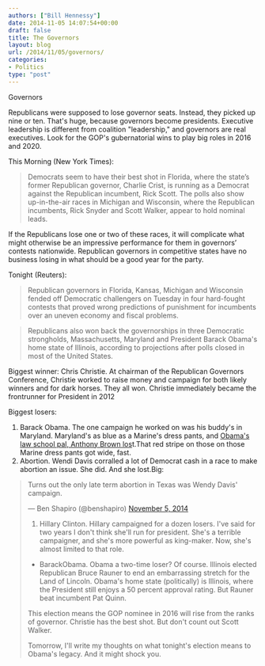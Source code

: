 ```yaml
---
authors: ["Bill Hennessy"]
date: 2014-11-05 14:07:54+00:00
draft: false
title: The Governors
layout: blog
url: /2014/11/05/governors/
categories:
- Politics
type: "post"
---
```


Governors

Republicans were supposed to lose governor seats. Instead, they picked up nine or ten. That's huge, because governors become presidents. Executive leadership is different from coalition "leadership," and governors are real executives. Look for the GOP's gubernatorial wins to play big roles in 2016 and 2020.

This Morning (New York Times):



> Democrats seem to have their best shot in Florida, where the state’s former Republican governor, Charlie Crist, is running as a Democrat against the Republican incumbent, Rick Scott. The polls also show up-in-the-air races in Michigan and Wisconsin, where the Republican incumbents, Rick Snyder and Scott Walker, appear to hold nominal leads.

If the Republicans lose one or two of these races, it will complicate what might otherwise be an impressive performance for them in governors’ contests nationwide. Republican governors in competitive states have no business losing in what should be a good year for the party.



Tonight (Reuters):



> 

> 
> Republican governors in Florida, Kansas, Michigan and Wisconsin fended off Democratic challengers on Tuesday in four hard-fought contests that proved wrong predictions of punishment for incumbents over an uneven economy and fiscal problems.
> 
> 

> 
> Republicans also won back the governorships in three Democratic strongholds, Massachusetts, Maryland and President Barack Obama's home state of Illinois, according to projections after polls closed in most of the United States.
> 
> 




Biggest winner: Chris Christie. At chairman of the Republican Governors Conference, Christie worked to raise money and campaign for both likely winners and for dark horses. They all won. Christie immediately became the frontrunner for President in 2012

Biggest losers:




  1. Barack Obama. The one campaign he worked on was his buddy's in Maryland. Maryland's as blue as a Marine's dress pants, and [Obama's law school pal, Anthony Brown los](https://baltimore.cbslocal.com/2014/11/05/hogan-wins-maryland-governors-race/)t.That red stripe on those on those Marine dress pants got wide, fast.
  2. Abortion. Wendi Davis corralled a lot of Democrat cash in a race to make abortion an issue. She did. And she lost.Big:




<blockquote class="twitter-tweet" lang="en">

Turns out the only late term abortion in Texas was Wendy Davis' campaign.

— Ben Shapiro (@benshapiro) [November 5, 2014](https://twitter.com/benshapiro/status/529799760207568896)




  1. Hillary Clinton. Hillary campaigned for a dozen losers. I've said for two years I don't think she'll run for president. She's a terrible campaigner, and she's more powerful as king-maker. Now, she's almost limited to that role.


* BarackObama. Obama a two-time loser? Of course. Illinois elected Republican Bruce Rauner to end an embarrassing stretch for the Land of Lincoln. Obama's home state (politically) is Illinois, where the President still enjoys a 50 percent approval rating. But Rauner beat incumbent Pat Quinn.




This election means the GOP nominee in 2016 will rise from the ranks of governor. Christie has the best shot. But don't count out Scott Walker.

Tomorrow, I'll write my thoughts on what tonight's election means to Obama's legacy. And it might shock you.



